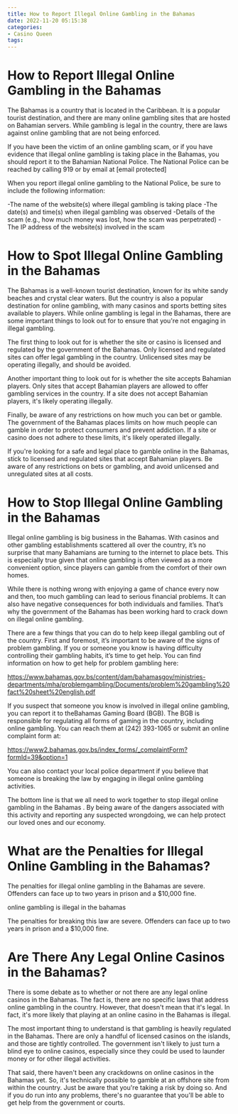 ```yaml
---
title: How to Report Illegal Online Gambling in the Bahamas 
date: 2022-11-20 05:15:38
categories:
- Casino Queen
tags:
---
```



#  How to Report Illegal Online Gambling in the Bahamas 

The Bahamas is a country that is located in the Caribbean. It is a popular tourist destination, and there are many online gambling sites that are hosted on Bahamian servers. While gambling is legal in the country, there are laws against online gambling that are not being enforced.

If you have been the victim of an online gambling scam, or if you have evidence that illegal online gambling is taking place in the Bahamas, you should report it to the Bahamian National Police. The National Police can be reached by calling 919 or by email at [email protected]

When you report illegal online gambling to the National Police, be sure to include the following information:

-The name of the website(s) where illegal gambling is taking place
-The date(s) and time(s) when illegal gambling was observed
-Details of the scam (e.g., how much money was lost, how the scam was perpetrated)
-The IP address of the website(s) involved in the scam

#  How to Spot Illegal Online Gambling in the Bahamas 

The Bahamas is a well-known tourist destination, known for its white sandy beaches and crystal clear waters. But the country is also a popular destination for online gambling, with many casinos and sports betting sites available to players. While online gambling is legal in the Bahamas, there are some important things to look out for to ensure that you're not engaging in illegal gambling.

The first thing to look out for is whether the site or casino is licensed and regulated by the government of the Bahamas. Only licensed and regulated sites can offer legal gambling in the country. Unlicensed sites may be operating illegally, and should be avoided.

Another important thing to look out for is whether the site accepts Bahamian players. Only sites that accept Bahamian players are allowed to offer gambling services in the country. If a site does not accept Bahamian players, it's likely operating illegally.

Finally, be aware of any restrictions on how much you can bet or gamble. The government of the Bahamas places limits on how much people can gamble in order to protect consumers and prevent addiction. If a site or casino does not adhere to these limits, it's likely operated illegally.

If you're looking for a safe and legal place to gamble online in the Bahamas, stick to licensed and regulated sites that accept Bahamian players. Be aware of any restrictions on bets or gambling, and avoid unlicensed and unregulated sites at all costs.

#  How to Stop Illegal Online Gambling in the Bahamas 

Illegal online gambling is big business in the Bahamas. With casinos and other gambling establishments scattered all over the country, it’s no surprise that many Bahamians are turning to the internet to place bets. This is especially true given that online gambling is often viewed as a more convenient option, since players can gamble from the comfort of their own homes.

While there is nothing wrong with enjoying a game of chance every now and then, too much gambling can lead to serious financial problems. It can also have negative consequences for both individuals and families. That’s why the government of the Bahamas has been working hard to crack down on illegal online gambling.

There are a few things that you can do to help keep illegal gambling out of the country. First and foremost, it’s important to be aware of the signs of problem gambling. If you or someone you know is having difficulty controlling their gambling habits, it’s time to get help. You can find information on how to get help for problem gambling here:

https://www.bahamas.gov.bs/content/dam/bahamasgov/ministries-departments/mha/problemgambling/Documents/problem%20gambling%20fact%20sheet%20english.pdf

If you suspect that someone you know is involved in illegal online gambling, you can report it to theBahamas Gaming Board (BGB). The BGB is responsible for regulating all forms of gaming in the country, including online gambling. You can reach them at (242) 393-1065 or submit an online complaint form at:

https://www2.bahamas.gov.bs/index_forms/_complaintForm?formId=39&option=1

You can also contact your local police department if you believe that someone is breaking the law by engaging in illegal online gambling activities.

The bottom line is that we all need to work together to stop illegal online gambling in the Bahamas . By being aware of the dangers associated with this activity and reporting any suspected wrongdoing, we can help protect our loved ones and our economy.

#  What are the Penalties for Illegal Online Gambling in the Bahamas? 

The penalties for illegal online gambling in the Bahamas are severe. Offenders can face up to two years in prison and a $10,000 fine.

 online gambling is illegal in the bahamas

The penalties for breaking this law are severe. Offenders can face up to two years in prison and a $10,000 fine.

#  Are There Any Legal Online Casinos in the Bahamas?

There is some debate as to whether or not there are any legal online casinos in the Bahamas. The fact is, there are no specific laws that address online gambling in the country. However, that doesn't mean that it's legal. In fact, it's more likely that playing at an online casino in the Bahamas is illegal.

The most important thing to understand is that gambling is heavily regulated in the Bahamas. There are only a handful of licensed casinos on the islands, and those are tightly controlled. The government isn't likely to just turn a blind eye to online casinos, especially since they could be used to launder money or for other illegal activities.

That said, there haven't been any crackdowns on online casinos in the Bahamas yet. So, it's technically possible to gamble at an offshore site from within the country. Just be aware that you're taking a risk by doing so. And if you do run into any problems, there's no guarantee that you'll be able to get help from the government or courts.